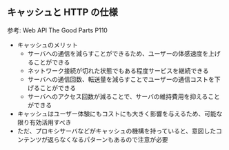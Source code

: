 ## キャッシュと HTTP の仕様

参考: Web API The Good Parts P110

- キャッシュのメリット
  - サーバへの通信を減らすことができるため、ユーザーの体感速度を上げることができる
  - ネットワーク接続が切れた状態でもある程度サービスを継続できる
  - サーバへの通信回数、転送量を減らすことでユーザーの通信コストを下げることができる
  - サーバへのアクセス回数が減ることで、サーバの維持費用を抑えることができる
- キャッシュはユーザー体験にもコストにも大きく影響を与えるため、可能な限り有効活用すべき
- ただ、プロキシサーバなどがキャッシュの機構を持っていると、意図したコンテンツが返らなくなるパターンもあるので注意が必要
